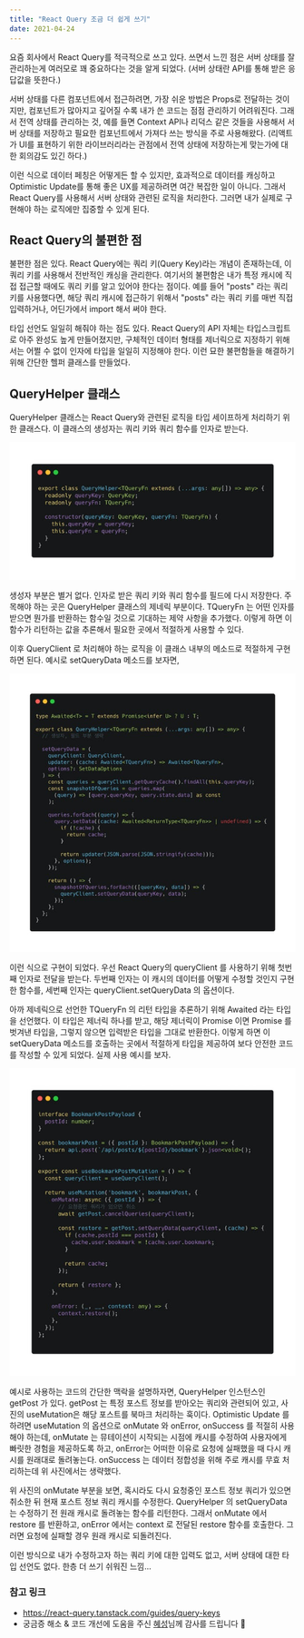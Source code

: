 ```yaml
---
title: "React Query 조금 더 쉽게 쓰기"
date: 2021-04-24
---
```


요즘 회사에서 React Query를 적극적으로 쓰고 있다. 쓰면서 느낀 점은 서버 상태를 잘 관리하는게 여러모로 꽤 중요하다는 것을 알게 되었다. (서버 상태란 API를 통해 받은 응답값을 뜻한다.)

서버 상태를 다른 컴포넌트에서 접근하려면, 가장 쉬운 방법은 Props로 전달하는 것이지만, 컴포넌트가 많아지고 깊어질 수록 내가 쓴 코드는 점점 관리하기 어려워진다. 그래서 전역 상태를 관리하는 것, 예를 들면 Context API나 리덕스 같은 것들을 사용해서 서버 상태를 저장하고 필요한 컴포넌트에서 가져다 쓰는 방식을 주로 사용해왔다. (리액트가 UI를 표현하기 위한 라이브러리라는 관점에서 전역 상태에 저장하는게 맞는가에 대한 회의감도 있긴 하다.)

이런 식으로 데이터 페칭은 어떻게든 할 수 있지만, 효과적으로 데이터를 캐싱하고 Optimistic Update를 통해 좋은 UX를 제공하려면 여간 복잡한 일이 아니다. 그래서 React Query를 사용해서 서버 상태와 관련된 로직을 처리한다. 그러면 내가 실제로 구현해야 하는 로직에만 집중할 수 있게 된다.

## React Query의 불편한 점

불편한 점은 있다. React Query에는 쿼리 키(Query Key)라는 개념이 존재하는데, 이 쿼리 키를 사용해서 전반적인 캐싱을 관리한다. 여기서의 불편함은 내가 특정 캐시에 직접 접근할 때에도 쿼리 키를 알고 있어야 한다는 점이다. 예를 들어 "posts" 라는 쿼리 키를 사용했다면, 해당 쿼리 캐시에 접근하기 위해서 "posts" 라는 쿼리 키를 매번 직접 입력하거나, 어딘가에서 import 해서 써야 한다.

타입 선언도 일일히 해줘야 하는 점도 있다. React Query의 API 자체는 타입스크립트로 아주 완성도 높게 만들어졌지만, 구체적인 데이터 형태를 제너릭으로 지정하기 위해서는 어쩔 수 없이 인자에 타입을 일일히 지정해야 한다. 이런 묘한 불편함들을 해결하기 위해 간단한 헬퍼 클래스를 만들었다.

## QueryHelper 클래스

QueryHelper 클래스는 React Query와 관련된 로직을 타입 세이프하게 처리하기 위한 클래스다. 이 클래스의 생성자는 쿼리 키와 쿼리 함수를 인자로 받는다.

![](./fdd81464-fd82-48b4-a5fe-fdb3fae118a2_carbon.png)

생성자 부분은 별거 없다. 인자로 받은 쿼리 키와 쿼리 함수를 필드에 다시 저장한다. 주목해야 하는 곳은 QueryHelper 클래스의 제네릭 부분이다. TQueryFn 는 어떤 인자를 받으면 뭔가를 반환하는 함수일 것으로 기대하는 제약 사항을 추가했다. 이렇게 하면 이 함수가 리턴하는 값을 추론해서 필요한 곳에서 적절하게 사용할 수 있다.

이후 QueryClient 로 처리해야 하는 로직을 이 클래스 내부의 메소드로 적절하게 구현하면 된다. 예시로 setQueryData 메소드를 보자면,

![](./97bff405-562b-40a2-aaaf-9a314feab9b6_carbon_6_.png)

이런 식으로 구현이 되었다. 우선 React Query의 queryClient 를 사용하기 위해 첫번째 인자로 전달을 받는다. 두번째 인자는 이 캐시의 데이터를 어떻게 수정할 것인지 구현한 함수를, 세번째 인자는 queryClient.setQueryData 의 옵션이다.

아까 제네릭으로 선언한 TQueryFn 의 리턴 타입을 추론하기 위해 Awaited 라는 타입을 선언했다. 이 타입은 제너릭 하나를 받고, 해당 제너릭이 Promise 이면 Promise 를 벗겨낸 타입을, 그렇지 않으면 입력받은 타입을 그대로 반환한다. 이렇게 하면 이 setQueryData 메소드를 호출하는 곳에서 적절하게 타입을 제공하여 보다 안전한 코드를 작성할 수 있게 되었다. 실제 사용 예시를 보자.

![](./83e93cb0-7082-4d8b-85df-9a0232379860_carbon_7_.png)

예시로 사용하는 코드의 간단한 맥락을 설명하자면, QueryHelper 인스턴스인 getPost 가 있다. getPost 는 특정 포스트 정보를 받아오는 쿼리와 관련되어 있고, 사진의 useMutation은 해당 포스트를 북마크 처리하는 훅이다. Optimistic Update 를 하려면 useMutation 의 옵션으로 onMutate 와 onError, onSuccess 를 적절히 사용해야 하는데, onMutate 는 뮤테이션이 시작되는 시점에 캐시를 수정하여 사용자에게 빠릿한 경험을 제공하도록 하고, onError는 어떠한 이유로 요청에 실패했을 때 다시 캐시를 원래대로 돌려놓는다. onSuccess 는 데이터 정합성을 위해 주로 캐시를 무효 처리하는데 위 사진에서는 생략했다.

위 사진의 onMutate 부분을 보면, 혹시라도 다시 요청중인 포스트 정보 쿼리가 있으면 취소한 뒤 현재 포스트 정보 쿼리 캐시를 수정한다. QueryHelper 의 setQueryData 는 수정하기 전 원래 캐시로 돌려놓는 함수를 리턴한다. 그래서 onMutate 에서 restore 를 반환하고, onError 에서는 context 로 전달된 restore 함수를 호출한다. 그러면 요청에 실패할 경우 원래 캐시로 되돌려진다.

이런 방식으로 내가 수정하고자 하는 쿼리 키에 대한 입력도 없고, 서버 상태에 대한 타입 선언도 없다. 한층 더 쓰기 쉬워진 느낌...

### 참고 링크

- https://react-query.tanstack.com/guides/query-keys
- 궁금증 해소 & 코드 개선에 도움을 주신 [혜성](https://twitter.com/KrComet)님께 감사를 드립니다 :pray:
